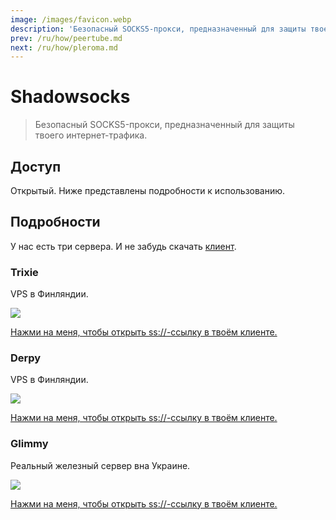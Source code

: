 ```yaml
---
image: /images/favicon.webp
description: 'Безопасный SOCKS5-прокси, предназначенный для защиты твоего интернет-трафика.'
prev: /ru/how/peertube.md
next: /ru/how/pleroma.md
---
```


# Shadowsocks

> Безопасный SOCKS5-прокси, предназначенный для защиты твоего интернет-трафика.

## Доступ

Открытый. Ниже представлены подробности к использованию.

## Подробности

У нас есть три сервера. И не забудь скачать [клиент](http://shadowsocks.org/en/download/clients.html).

### Trixie

VPS в Финляндии.

![](/images/trixie-ss.webp)

[Нажми на меня, чтобы открыть ss://-ссылку в твоём клиенте.](ss://YWVzLTI1Ni1jZmI6bHVsYW1vb25AdHJpeGllLjA5MjkxOC54eXo6ODM4OA==)

### Derpy

VPS в Финляндии.

![](/images/derpy-ss.webp)

[Нажми на меня, чтобы открыть ss://-ссылку в твоём клиенте.](ss://YWVzLTI1Ni1jZmI6bXVmZmluc0BkZXJweS4wOTI5MTgueHl6OjgzODg=)

### Glimmy

Реальный железный сервер вна Украине.

![](/images/glimmy-ss.webp)

[Нажми на меня, чтобы открыть ss://-ссылку в твоём клиенте.](ss://YWVzLTI1Ni1jZmI6c3RhcmxpZ2h0QGdsaW1teS4wOTI5MTgueHl6OjgzODg)